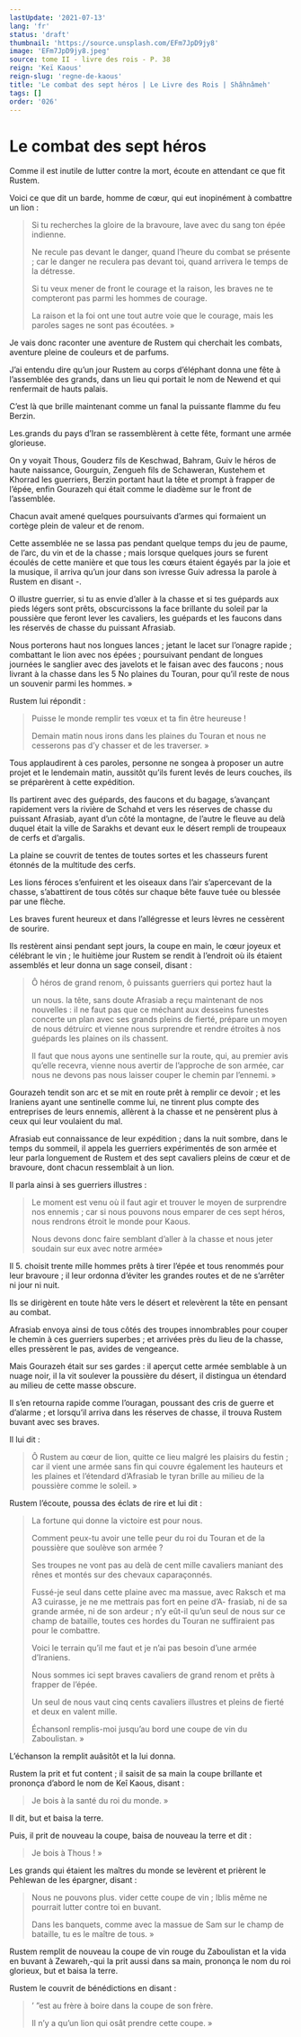 ```yaml
---
lastUpdate: '2021-07-13'
lang: 'fr'
status: 'draft'
thumbnail: 'https://source.unsplash.com/EFm7JpD9jy8'
image: 'EFm7JpD9jy8.jpeg'
source: tome II - livre des rois - P. 38
reign: 'Keï Kaous'
reign-slug: 'regne-de-kaous'
title: 'Le combat des sept héros | Le Livre des Rois | Shâhnâmeh'
tags: []
order: '026'
---
```


<!-- LTeX: language=fr -->

# Le combat des sept héros

Comme il est inutile de lutter contre la mort, écoute en attendant ce que fit Rustem.

Voici ce que dit un barde, homme de cœur, qui eut inopinément à combattre un lion :

> Si tu recherches la gloire de la bravoure, lave avec du sang ton épée indienne.
>
> Ne recule pas devant le danger, quand l’heure du combat se présente ; car le danger ne reculera pas devant toi, quand arrivera le temps de la détresse.
>
> Si tu veux mener de front le courage et la raison, les braves ne te compteront pas parmi les hommes de courage.
>
> La raison et la foi ont une tout autre voie que le courage, mais les paroles sages ne sont pas écoutées. »

Je vais donc raconter une aventure de Rustem qui cherchait les combats, aventure pleine de couleurs et de parfums.

J’ai entendu dire qu’un jour Rustem au corps d’éléphant donna une fête à l’assemblée des grands, dans un lieu qui portait le nom de Newend et qui renfermait de hauts palais.

C’est là que brille maintenant comme un fanal la puissante flamme du feu Berzin.

Les.grands du pays d’Iran se rassemblèrent à cette fête, formant une armée glorieuse.

On y voyait Thous, Gouderz fils de Keschwad, Bahram, Guiv le héros de haute naissance, Gourguin, Zengueh fils de Schaweran, Kustehem et Khorrad les guerriers, Berzin portant haut la tête et prompt à frapper de l’épée, enfin Gourazeh qui était comme le diadème sur le front de l’assemblée.

Chacun avait amené quelques poursuivants d’armes qui formaient un cortège plein de valeur et de renom.

Cette assemblée ne se lassa pas pendant quelque temps du jeu de paume, de l’arc, du vin et de la chasse ; mais lorsque quelques jours se furent écoulés de cette manière et que tous les cœurs étaient égayés par la joie et la musique, il arriva qu’un jour dans son ivresse Guiv adressa la parole à Rustem en disant -.

O illustre guerrier, si tu as envie d’aller à la chasse et si tes guépards aux pieds légers sont prêts, obscurcissons la face brillante du soleil par la poussière que feront lever les cavaliers, les guépards et les faucons dans les réservés de chasse du puissant Afrasiab.

Nous porterons haut nos longues lances ; jetant le lacet sur l’onagre rapide ; combattant le lion avec nos épées ; poursuivant pendant de longues journées le sanglier avec des javelots et le faisan avec des faucons ; nous livrant à la chasse dans les 5 No plaines du Touran, pour qu’il reste de nous un souvenir parmi les hommes. »

Rustem lui répondit :

> Puisse le monde remplir tes vœux et ta fin être heureuse !
>
> Demain matin nous irons dans les plaines du Touran et nous ne cesserons pas d’y chasser et de les traverser. »

Tous applaudirent à ces paroles, personne ne songea à proposer un autre projet et le lendemain matin, aussitôt qu’ils furent levés de leurs couches, ils se préparèrent à cette expédition.

Ils partirent avec des guépards, des faucons et du bagage, s’avançant rapidement vers la rivière de Schahd et vers les réserves de chasse du puissant Afrasiab, ayant d’un côté la montagne, de l’autre le fleuve au delà duquel était la ville de Sarakhs et devant eux le désert rempli de troupeaux de cerfs et d’argalis.

La plaine se couvrit de tentes de toutes sortes et les chasseurs furent étonnés de la multitude des cerfs.

Les lions féroces s’enfuirent et les oiseaux dans l’air s’apercevant de la chasse, s’abattirent de tous côtés sur chaque bête fauve tuée ou blessée par une flèche.

Les braves furent heureux et dans l’allégresse et leurs lèvres ne cessèrent de sourire.

Ils restèrent ainsi pendant sept jours, la coupe en main, le cœur joyeux et célébrant le vin ; le huitième jour Rustem se rendit à l’endroit où ils étaient assemblés et leur donna un sage conseil, disant :

> Ô héros de grand renom, ô puissants guerriers qui portez haut la
>
> un nous. la tête, sans doute Afrasiab a reçu maintenant de nos nouvelles : il ne faut pas que ce méchant aux desseins funestes concerte un plan avec ses grands pleins de fierté, prépare un moyen de nous détruirc et vienne nous surprendre et rendre étroites à nos guépards les plaines on ils chassent.
>
> Il faut que nous ayons une sentinelle sur la route, qui, au premier avis qu’elle recevra, vienne nous avertir de l’approche de son armée, car nous ne devons pas nous laisser couper le chemin par l’ennemi. »

Gourazeh tendit son arc et se mit en route prêt à remplir ce devoir ; et les Iraniens ayant une sentinelle comme lui, ne tinrent plus compte des entreprises de leurs ennemis, allèrent à la chasse et ne pensèrent plus à ceux qui leur voulaient du mal.

Afrasiab eut connaissance de leur expédition ; dans la nuit sombre, dans le temps du sommeil, il appela les guerriers expérimentés de son armée et leur parla longuement de Rustem et des sept cavaliers pleins de cœur et de bravoure, dont chacun ressemblait à un lion.

Il parla ainsi à ses guerriers illustres :

> Le moment est venu où il faut agir et trouver le moyen de surprendre nos ennemis ; car si nous pouvons nous emparer de ces sept héros, nous rendrons étroit le monde pour Kaous.
>
> Nous devons donc faire semblant d’aller à la chasse et nous jeter soudain sur eux avec notre armée»

Il 5. choisit trente mille hommes prêts à tirer l’épée et tous renommés pour leur bravoure ; il leur ordonna d’éviter les grandes routes et de ne s’arrêter ni jour ni nuit.

Ils se dirigèrent en toute hâte vers le désert et relevèrent la tête en pensant au combat.

Afrasiab envoya ainsi de tous côtés des troupes innombrables pour couper le chemin à ces guerriers superbes ; et arrivées près du lieu de la chasse, elles pressèrent le pas, avides de vengeance.

Mais Gourazeh était sur ses gardes : il aperçut cette armée semblable à un nuage noir, il la vit soulever la poussière du désert, il distingua un étendard au milieu de cette masse obscure.

Il s’en retourna rapide comme l’ouragan, poussant des cris de guerre et d’alarme ; et lorsqu’il arriva dans les réserves de chasse, il trouva Rustem buvant avec ses braves.

Il lui dit :

> Ô Rustem au cœur de lion, quitte ce lieu malgré les plaisirs du festin ; car il vient une armée sans fin qui couvre également les hauteurs et les plaines et l’étendard d’Afrasiab le tyran brille au milieu de la poussière comme le soleil. »

Rustem l’écoute, poussa des éclats de rire et lui dit :

> La fortune qui donne la victoire est pour nous.
>
> Comment peux-tu avoir une telle peur du roi du Touran et de la poussière que soulève son armée ?
>
> Ses troupes ne vont pas au delà de cent mille cavaliers maniant des rênes et montés sur des chevaux caparaçonnés.
>
> Fussé-je seul dans cette plaine avec ma massue, avec Raksch et ma A3 cuirasse, je ne me mettrais pas fort en peine d’A-
frasiab, ni de sa grande armée, ni de son ardeur ; n’y eût-il qu’un seul de nous sur ce champ de bataille, toutes ces hordes du Touran ne suffiraient pas pour le combattre.
>
> Voici le terrain qu’il me faut et je n’ai pas besoin d’une armée d’Iraniens.
>
> Nous sommes ici sept braves cavaliers de grand renom et prêts à frapper de l’épée.
>
> Un seul de nous vaut cinq cents cavaliers illustres et pleins de fierté et deux en valent mille.
>
> Échansonl remplis-moi jusqu’au bord une coupe de vin du Zaboulistan. »

L’échanson la remplit auâsitôt et la lui donna.

Rustem la prit et fut content ; il saisit de sa main la coupe brillante et prononça d’abord le nom de Keî
Kaous, disant :

> Je bois à la santé du roi du monde. »

Il dit, but et baisa la terre.

Puis, il prit de nouveau la coupe, baisa de nouveau la terre et dit :

> Je bois à Thous ! »

Les grands qui étaient les maîtres du monde se levèrent et prièrent le Pehlewan de les épargner, disant :

> Nous ne pouvons plus. vider cette coupe de vin ; Iblis même ne pourrait lutter contre toi en buvant.
>
> Dans les banquets, comme avec la massue de Sam sur le champ de bataille, tu es le maître de tous. »

Rustem remplit de nouveau la coupe de vin rouge du Zaboulistan et la vida en buvant à Zewareh,-qui la prit aussi dans sa main, prononça le nom du roi glorieux, but et baisa la terre.

Rustem le couvrit de bénédictions en disant :

> ’ ”est au frère à boire dans la coupe de son frère.
>
> Il n’y a qu’un lion qui osât prendre cette coupe. »
